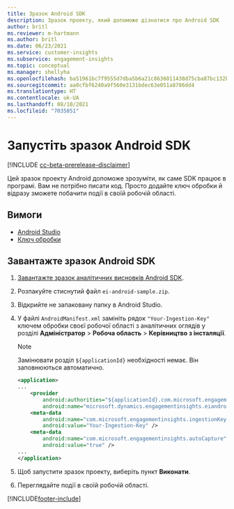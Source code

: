 ```yaml
---
title: Зразок Android SDK
description: Зразок проекту, який допоможе дізнатися про Android SDK
author: britl
ms.reviewer: m-hartmann
ms.author: britl
ms.date: 06/23/2021
ms.service: customer-insights
ms.subservice: engagement-insights
ms.topic: conceptual
ms.manager: shellyha
ms.openlocfilehash: ba51961bc7f9555d7dba5b6a21c8636011438d75cba87bc132b896841c467a33
ms.sourcegitcommit: aa0cfbf6240a9f560e3131bdec63e051a8786dd4
ms.translationtype: HT
ms.contentlocale: uk-UA
ms.lasthandoff: 08/10/2021
ms.locfileid: "7035851"
---
```

# <a name="run-the-android-sdk-sample"></a>Запустіть зразок Android SDK

[!INCLUDE [cc-beta-prerelease-disclaimer](includes/cc-beta-prerelease-disclaimer.md)]

Цей зразок проекту Android допоможе зрозуміти, як саме SDK працює в програмі. Вам не потрібно писати код. Просто додайте ключ обробки й відразу зможете побачити події в своїй робочій області.

## <a name="prerequisites"></a>Вимоги

- [Android Studio](https://developer.android.com/studio)
- [Ключ обробки](get-started-android.md)

## <a name="download-the-android-sdk-sample"></a>Завантажте зразок Android SDK

1. [Завантажте зразок аналітичних висновків Android SDK](https://download.pi.dynamics.com/sdk/EI-SDKs/ei-android-sample.zip).
1. Розпакуйте стиснутий файл `ei-android-sample.zip`.
1. Відкрийте не запаковану папку в Android Studio.
1. У файлі `AndroidManifest.xml` замініть рядок `"Your-Ingestion-Key"` ключем обробки своєї робочої області з аналітичних оглядів у розділі **Адміністратор** > **Робоча область** > **Керівництво з інсталяції**. 

   > [!NOTE]
   > Замінювати розділ `${applicationId}` необхідності немає. Він заповнюються автоматично.

   ```xml
   <application>
   ...
       <provider
           android:authorities="${applicationId}.com.microsoft.engagementinsights.eiandroidsdk.AnalyticsContentProvider"
           android:name="microsoft.dynamics.engagementinsights.eiandroidsdk.AnalyticsContentProvider" />
       <meta-data
           android:name="com.microsoft.engagementinsights.ingestionKey"
           android:value="Your-Ingestion-Key" />
       <meta-data
           android:name="com.microsoft.engagementinsights.autoCapture"
           android:value="true" />
   ...
   </application>
   ```

1. Щоб запустити зразок проекту, виберіть пункт **Виконати**.
1. Переглядайте події в своїй робочій області.


[!INCLUDE[footer-include](../includes/footer-banner.md)]
